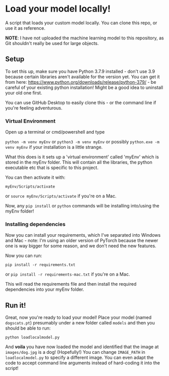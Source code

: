 # Load your model locally!
 A script that loads your custom model locally. You can clone this repo, or use it as reference.

**NOTE**: I have not uploaded the machine learning model to this repository, as Git shouldn't really be used for large objects.

## Setup
To set this up, make sure you have Python 3.7.9 installed - don't use 3.9 because certain libraries aren't available for the version yet. You can get it from here:
https://www.python.org/downloads/release/python-379/ - be careful of your existing python installation! Might be a good idea to uninstall your old one first.


You can use GitHub Desktop to easily clone this - or the command line if you're feeling adventurous.

### Virtual Environment

Open up a terminal or cmd/powershell and type

`python -m venv myEnv` or `python3 -m venv myEnv` or possibly `python.exe -m venv myEnv` if your installation is a little strange.

What this does is it sets up a 'virtual environment' called 'myEnv' which is stored in the myEnv folder. This will contain all the libraries, the python executable etc that is specific to this project.

You can then activate it with:

`myEnv/Scripts/activate`

or `source myEnv/Scripts/activate` if you're on a Mac.

Now, any `pip install` or `python` commands will be installing into/using the myEnv folder!

### Installing dependencies

Now you can install your requirements, which I've separated into Windows and Mac - note: I'm using an older version of PyTorch because the newer one is way bigger for some reason, and we don't need the new features.

Now you can run:

`pip install -r requirements.txt`

or `pip install -r requirements-mac.txt` if you're on a Mac.

This will read the requirements file and then install the required dependencies into your myEnv folder.

## Run it!

Great, now you're ready to load your model! Place your model (named `dogscats.pt`) presumably under a new folder called `models` and then you should be able to run:

`python loadlocalmodel.py`

And **voila** you have now loaded the model and identified that the image at `images/dog.jpg` is a dog! (Hopefully!) You can change `IMAGE_PATH` in `loadlocalmodel.py` to specify a different image. You can even adapt the code to accept command line arguments instead of hard-coding it into the script!